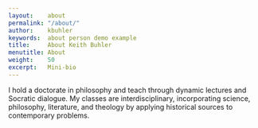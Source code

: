```yaml
---
layout:    about
permalink: "/about/"
author:    kbuhler
keywords:  about person demo example
title:     About Keith Buhler
menutitle: About
weight:    50
excerpt:   Mini-bio
---
```


I hold a doctorate in philosophy and teach through dynamic lectures and Socratic dialogue. My classes are interdisciplinary, incorporating science, philosophy, literature, and theology by applying historical sources to contemporary problems. 